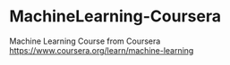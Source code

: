 # MachineLearning-Coursera
Machine Learning Course from Coursera https://www.coursera.org/learn/machine-learning
